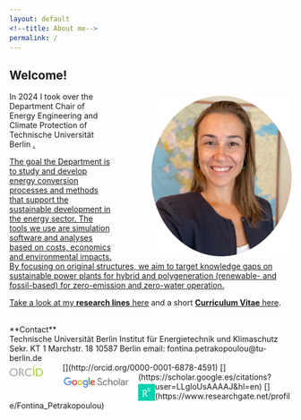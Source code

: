 ```yaml
---
layout: default
<!--title: About me-->
permalink: /
---
```


<h2>Welcome!</h2>

<!-- ![Fontina Petrakopoulou](/files/pic2021.png){:style="float: left;margin-right: 20px;margin-top: 7px;" width="40px"} -->
<img src="/files/figs/fontina_profile2_2021.png" alt="Fontina Petrakopoulou" width="250px" style="float: right;margin-left: 70px;margin-top: 7px;margin-bottom: 5px">

In 2024 I took over the Department Chair of Energy Engineering and Climate Protection of Technische Universität Berlin <a href="https://www.tu.berlin/energietechnik" target="_blank">. 

The goal the Department is to study and develop energy conversion processes and methods that support the sustainable development in the energy sector. The tools we use are simulation software and analyses based on costs, economics and environmental impacts. By focusing on original structures, we aim to target knowledge gaps on sustainable power plants for hybrid and polygeneration (renewable- and fossil-based) for zero-emission and zero-water operation.

<!-- We work on the simulation and optimization of energy conversion processes using thermodynamic, economic and environmental criteria. The systems we study include, among others, renewable- and fossil-based power plants, biofuel generation processes and zero-emission energy processes (including CO2 capture). 

Come work with us and be part of a forward thinking research group. We are open to new ideas and we support innovative and attractive proposals. Contact me by e-mail with a CV and your research interests.-->

Take a look at [my **research lines** here](http://fontina-petrakopoulou.github.io/research/) and a short [**Curriculum Vitae** here](http://fontina-petrakopoulou.github.io/files/CV_Petrakopoulou.pdf).

<!-- We are always looking for motivated students and researchers to come work with us and be part of a forward thinking research group. We are open to new ideas and we support innovative and attractive proposals. Contact me by e-mail with a CV and your research interests. -->


<br>
**Contact**<br>
Technische Universität Berlin   
Institut für Energietechnik und Klimaschutz
Sekr. KT 1
Marchstr. 18  
10587 Berlin  
email: fontina.petrakopoulou@tu-berlin.de<br>
[<img src="/files/orcid-logo.png" alt="Fontina Petrakopoulou" width="60px" style="float: left;margin-right: 35px;margin-top: 6px;margin-bottom: 0px;">](http://orcid.org/0000-0001-6878-4591)
[<img src="/files/Scholar.png" alt="Fontina Petrakopoulou" width="120px" style="float: left;margin-right:15px;margin-top: 4px;margin-bottom: 0px;">](https://scholar.google.es/citations?user=LLgloUsAAAAJ&amp;hl=en)
[<img src="/files/researchgate-dss.png" alt="Fontina Petrakopoulou" width="30px" style="float: left;margin-right: 0px;margin-top: 4px;margin-bottom: 0px;">](https://www.researchgate.net/profile/Fontina_Petrakopoulou)
